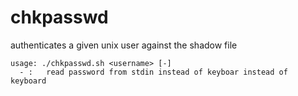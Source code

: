 # chkpasswd
authenticates a given unix user against the shadow file
```
usage: ./chkpasswd.sh <username> [-]
  - :	read password from stdin instead of keyboar instead of keyboard
